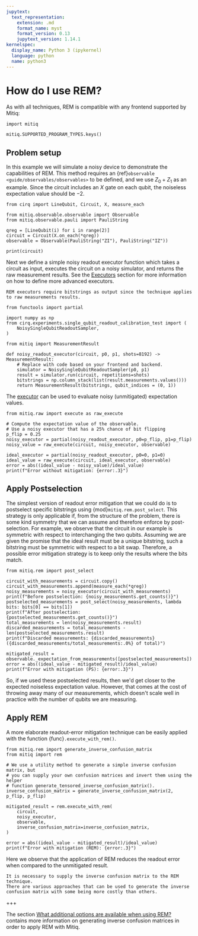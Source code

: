 ```yaml
---
jupytext:
  text_representation:
    extension: .md
    format_name: myst
    format_version: 0.13
    jupytext_version: 1.14.1
kernelspec:
  display_name: Python 3 (ipykernel)
  language: python
  name: python3
---
```


# How do I use REM?

As with all techniques, REM is compatible with any frontend supported by Mitiq:

```{code-cell} ipython3
import mitiq

mitiq.SUPPORTED_PROGRAM_TYPES.keys()
```

## Problem setup
In this example we will simulate a noisy device to demonstrate the capabilities of REM. This method requires an 
{ref}`observable <guide/observables/observables>` to be defined, and we use
$Z_0 + Z_1$ as an example. Since the circuit includes an $X$ gate on each qubit, 
the noiseless expectation value should be $-2$.

```{code-cell} ipython3
from cirq import LineQubit, Circuit, X, measure_each

from mitiq.observable.observable import Observable
from mitiq.observable.pauli import PauliString

qreg = [LineQubit(i) for i in range(2)]
circuit = Circuit(X.on_each(*qreg))
observable = Observable(PauliString("ZI"), PauliString("IZ"))

print(circuit)
```

Next we define a simple noisy readout executor function which takes a 
circuit as input, executes the circuit on a noisy simulator, and 
returns the raw measurement results. See the [Executors](executors.md) 
section for more information on how to define more advanced executors.

```{warning}
REM executors require bitstrings as output since the technique applies
to raw measurements results.
```

```{code-cell} ipython3
from functools import partial

import numpy as np
from cirq.experiments.single_qubit_readout_calibration_test import (
    NoisySingleQubitReadoutSampler,
)

from mitiq import MeasurementResult

def noisy_readout_executor(circuit, p0, p1, shots=8192) -> MeasurementResult:
    # Replace with code based on your frontend and backend.
    simulator = NoisySingleQubitReadoutSampler(p0, p1)
    result = simulator.run(circuit, repetitions=shots)
    bitstrings = np.column_stack(list(result.measurements.values()))
    return MeasurementResult(bitstrings, qubit_indices = (0, 1))
```

The [executor](executors.md) can be used to evaluate noisy (unmitigated)
expectation values.

```{code-cell} ipython3
from mitiq.raw import execute as raw_execute

# Compute the expectation value of the observable.
# Use a noisy executor that has a 25% chance of bit flipping
p_flip = 0.25
noisy_executor = partial(noisy_readout_executor, p0=p_flip, p1=p_flip)
noisy_value = raw_execute(circuit, noisy_executor, observable)

ideal_executor = partial(noisy_readout_executor, p0=0, p1=0)
ideal_value = raw_execute(circuit, ideal_executor, observable)
error = abs((ideal_value - noisy_value)/ideal_value)
print(f"Error without mitigation: {error:.3}")
```

## Apply Postselection
The simplest version of readout error mitigation that we could do is to postselect specific bitstrings using 
{mod}`mitiq.rem.post_select`. This strategy is only applicable if, from the structure of the problem, there is some kind symmetry that we can assume and therefore enforce by post-selection. For example, we observe that the circuit in our example is symmetric with respect to interchanging the
two qubits. Assuming we are given the promise that the ideal result must be a unique bitstring, such a bitstring must
be symmetric with respect to a bit swap. Therefore, a possible error mitigation strategy is to keep only the results
where the bits match.

```{code-cell} ipython3
from mitiq.rem import post_select

circuit_with_measurements = circuit.copy()
circuit_with_measurements.append(measure_each(*qreg))
noisy_measurements = noisy_executor(circuit_with_measurements)
print(f"Before postselection: {noisy_measurements.get_counts()}")
postselected_measurements = post_select(noisy_measurements, lambda bits: bits[0] == bits[1])
print(f"After postselection: {postselected_measurements.get_counts()}")
total_measurements = len(noisy_measurements.result)
discarded_measurements = total_measurements - len(postselected_measurements.result)
print(f"Discarded measurements: {discarded_measurements} ({discarded_measurements/total_measurements:.0%} of total)")

mitigated_result = observable._expectation_from_measurements([postselected_measurements])
error = abs((ideal_value - mitigated_result)/ideal_value)
print(f"Error with mitigation (PS): {error:.3}")
```

So, if we used these postselected results, then we'd get closer to the expected noiseless expectation value. However, 
that comes at the cost of throwing away many of our measurements, which doesn't scale well in practice with the 
number of qubits we are measuring. 

## Apply REM
A more elaborate readout-error mitigation technique can be easily applied with the function
{func}`.execute_with_rem()`.

```{code-cell} ipython3
from mitiq.rem import generate_inverse_confusion_matrix
from mitiq import rem

# We use a utility method to generate a simple inverse confusion matrix, but
# you can supply your own confusion matrices and invert them using the helper
# function generate_tensored_inverse_confusion_matrix().
inverse_confusion_matrix = generate_inverse_confusion_matrix(2, p_flip, p_flip)

mitigated_result = rem.execute_with_rem(
    circuit,
    noisy_executor,
    observable,
    inverse_confusion_matrix=inverse_confusion_matrix,
)
```

```{code-cell} ipython3
error = abs((ideal_value - mitigated_result)/ideal_value)
print(f"Error with mitigation (REM): {error:.3}")
```

Here we observe that the application of REM reduces the readout error when compared
to the unmitigated result.

```{note} 
It is necessary to supply the inverse confusion matrix to the REM technique.
There are various approaches that can be used to generate the inverse 
confusion matrix with some being more costly than others.
```

+++

The section [What additional options are available when using REM?](rem-3-options.md) contains more information on
generating inverse confusion matrices in order to apply REM with Mitiq.
